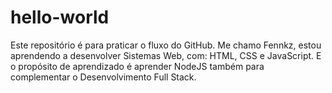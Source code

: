 # hello-world
Este repositório é para praticar o fluxo do GitHub.
Me chamo Fennkz, estou aprendendo a desenvolver Sistemas Web, com:
HTML, CSS e JavaScript.
E o propósito de aprendizado é aprender NodeJS também para complementar o Desenvolvimento Full Stack.
